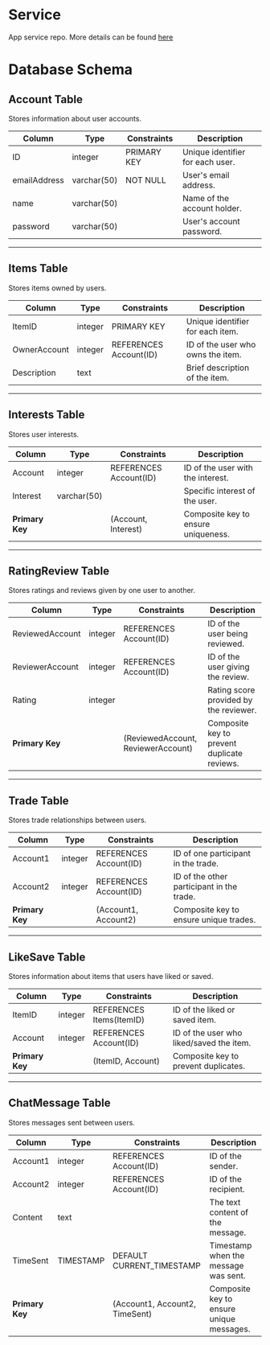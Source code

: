 # Service
App service repo. More details can be found [here](https://github.com/calvin-cs262-fall2024-teamB/Project)

# Database Schema

## Account Table
Stores information about user accounts.

| Column         | Type         | Constraints               | Description                      |
|----------------|--------------|---------------------------|----------------------------------|
| ID             | integer      | PRIMARY KEY               | Unique identifier for each user. |
| emailAddress   | varchar(50)  | NOT NULL                  | User's email address.            |
| name           | varchar(50)  |                           | Name of the account holder.      |
| password       | varchar(50)  |                           | User's account password.         |

---

## Items Table
Stores items owned by users.

| Column         | Type         | Constraints               | Description                             |
|----------------|--------------|---------------------------|-----------------------------------------|
| ItemID         | integer      | PRIMARY KEY               | Unique identifier for each item.        |
| OwnerAccount   | integer      | REFERENCES Account(ID)    | ID of the user who owns the item.       |
| Description    | text         |                           | Brief description of the item.          |

---

## Interests Table
Stores user interests.

| Column         | Type         | Constraints               | Description                             |
|----------------|--------------|---------------------------|-----------------------------------------|
| Account        | integer      | REFERENCES Account(ID)    | ID of the user with the interest.       |
| Interest       | varchar(50)  |                           | Specific interest of the user.          |
| **Primary Key**|              | (Account, Interest)       | Composite key to ensure uniqueness.     |

---

## RatingReview Table
Stores ratings and reviews given by one user to another.

| Column            | Type       | Constraints               | Description                             |
|-------------------|------------|---------------------------|-----------------------------------------|
| ReviewedAccount   | integer    | REFERENCES Account(ID)    | ID of the user being reviewed.          |
| ReviewerAccount   | integer    | REFERENCES Account(ID)    | ID of the user giving the review.       |
| Rating            | integer    |                           | Rating score provided by the reviewer.  |
| **Primary Key**   |            | (ReviewedAccount, ReviewerAccount) | Composite key to prevent duplicate reviews. |

---

## Trade Table
Stores trade relationships between users.

| Column         | Type         | Constraints               | Description                             |
|----------------|--------------|---------------------------|-----------------------------------------|
| Account1       | integer      | REFERENCES Account(ID)    | ID of one participant in the trade.     |
| Account2       | integer      | REFERENCES Account(ID)    | ID of the other participant in the trade.|
| **Primary Key**|              | (Account1, Account2)      | Composite key to ensure unique trades.  |

---

## LikeSave Table
Stores information about items that users have liked or saved.

| Column         | Type         | Constraints               | Description                             |
|----------------|--------------|---------------------------|-----------------------------------------|
| ItemID         | integer      | REFERENCES Items(ItemID)  | ID of the liked or saved item.          |
| Account        | integer      | REFERENCES Account(ID)    | ID of the user who liked/saved the item.|
| **Primary Key**|              | (ItemID, Account)         | Composite key to prevent duplicates.    |

---

## ChatMessage Table
Stores messages sent between users.

| Column         | Type         | Constraints               | Description                             |
|----------------|--------------|---------------------------|-----------------------------------------|
| Account1       | integer      | REFERENCES Account(ID)    | ID of the sender.                       |
| Account2       | integer      | REFERENCES Account(ID)    | ID of the recipient.                    |
| Content        | text         |                           | The text content of the message.        |
| TimeSent       | TIMESTAMP    | DEFAULT CURRENT_TIMESTAMP | Timestamp when the message was sent.    |
| **Primary Key**|              | (Account1, Account2, TimeSent) | Composite key to ensure unique messages. |
